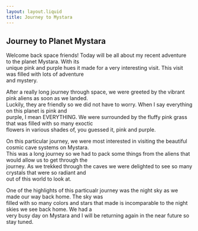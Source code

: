 ```yaml
---
layout: layout.liquid
title: Journey to Mystara
---
```


## Journey to Planet Mystara

Welcome back space friends! Today will be all about my recent adventure to the planet Mystara. With its  
unique pink and purple hues it made for a very interesting visit. This visit was filled with lots of adventure   
and mystery.

After a really long journey through space, we were greeted by the vibrant pink aliens as soon as we landed.   
Luckily, they are friendly so we did not have to worry. When I say everything on this planet is pink and  
purple, I mean EVERYTHING. We were surrounded by the fluffy pink grass that was filled with so many exoctic  
flowers in various shades of, you guessed it, pink and purple.   

On this particular journey, we were most interested in visiting the beautiful cosmic cave systems on Mystara.  
This was a long journey so we had to pack some things from the aliens that would allow us to get through the   
journey. As we trekked through the caves we were delighted to see so many crystals that were so radiant and   
out of this world to look at.

One of the highlights of this particualr journey was the night sky as we made our way back home. The sky was  
filled with so many colors and stars that made is incomparable to the night skies we see back home. We had a  
very busy day on Mystara and I will be returning again in the near future so stay tuned.